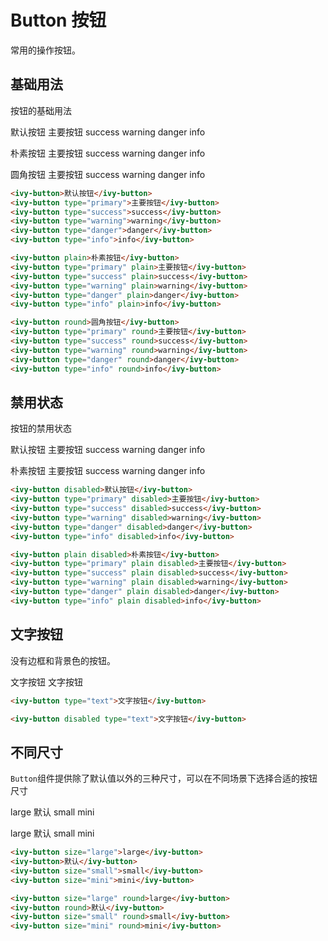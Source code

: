 # Button 按钮

常用的操作按钮。

## 基础用法

按钮的基础用法

<ivy-button>默认按钮</ivy-button>
<ivy-button type="primary">主要按钮</ivy-button>
<ivy-button type="success">success</ivy-button>
<ivy-button type="warning">warning</ivy-button>
<ivy-button type="danger">danger</ivy-button>
<ivy-button type="info">info</ivy-button>

<ivy-button plain>朴素按钮</ivy-button>
<ivy-button type="primary" plain>主要按钮</ivy-button>
<ivy-button type="success" plain>success</ivy-button>
<ivy-button type="warning" plain>warning</ivy-button>
<ivy-button type="danger" plain>danger</ivy-button>
<ivy-button type="info" plain>info</ivy-button>

<ivy-button round>圆角按钮</ivy-button>
<ivy-button type="primary" round>主要按钮</ivy-button>
<ivy-button type="success" round>success</ivy-button>
<ivy-button type="warning" round>warning</ivy-button>
<ivy-button type="danger" round>danger</ivy-button>
<ivy-button type="info" round>info</ivy-button>

```html
<ivy-button>默认按钮</ivy-button>
<ivy-button type="primary">主要按钮</ivy-button>
<ivy-button type="success">success</ivy-button>
<ivy-button type="warning">warning</ivy-button>
<ivy-button type="danger">danger</ivy-button>
<ivy-button type="info">info</ivy-button>

<ivy-button plain>朴素按钮</ivy-button>
<ivy-button type="primary" plain>主要按钮</ivy-button>
<ivy-button type="success" plain>success</ivy-button>
<ivy-button type="warning" plain>warning</ivy-button>
<ivy-button type="danger" plain>danger</ivy-button>
<ivy-button type="info" plain>info</ivy-button>

<ivy-button round>圆角按钮</ivy-button>
<ivy-button type="primary" round>主要按钮</ivy-button>
<ivy-button type="success" round>success</ivy-button>
<ivy-button type="warning" round>warning</ivy-button>
<ivy-button type="danger" round>danger</ivy-button>
<ivy-button type="info" round>info</ivy-button>
```

## 禁用状态

按钮的禁用状态

<ivy-button disabled>默认按钮</ivy-button>
<ivy-button type="primary" disabled>主要按钮</ivy-button>
<ivy-button type="success" disabled>success</ivy-button>
<ivy-button type="warning" disabled>warning</ivy-button>
<ivy-button type="danger" disabled>danger</ivy-button>
<ivy-button type="info" disabled>info</ivy-button>

<ivy-button plain disabled>朴素按钮</ivy-button>
<ivy-button type="primary" plain disabled>主要按钮</ivy-button>
<ivy-button type="success" plain disabled>success</ivy-button>
<ivy-button type="warning" plain disabled>warning</ivy-button>
<ivy-button type="danger" plain disabled>danger</ivy-button>
<ivy-button type="info" plain disabled>info</ivy-button>

```html
<ivy-button disabled>默认按钮</ivy-button>
<ivy-button type="primary" disabled>主要按钮</ivy-button>
<ivy-button type="success" disabled>success</ivy-button>
<ivy-button type="warning" disabled>warning</ivy-button>
<ivy-button type="danger" disabled>danger</ivy-button>
<ivy-button type="info" disabled>info</ivy-button>

<ivy-button plain disabled>朴素按钮</ivy-button>
<ivy-button type="primary" plain disabled>主要按钮</ivy-button>
<ivy-button type="success" plain disabled>success</ivy-button>
<ivy-button type="warning" plain disabled>warning</ivy-button>
<ivy-button type="danger" plain disabled>danger</ivy-button>
<ivy-button type="info" plain disabled>info</ivy-button>
```

## 文字按钮

没有边框和背景色的按钮。

<ivy-button type="text">文字按钮</ivy-button>
<ivy-button disabled type="text">文字按钮</ivy-button>

```html
<ivy-button type="text">文字按钮</ivy-button>

<ivy-button disabled type="text">文字按钮</ivy-button>
```

## 不同尺寸

`Button`组件提供除了默认值以外的三种尺寸，可以在不同场景下选择合适的按钮尺寸

<ivy-button size="large">large</ivy-button>
<ivy-button>默认</ivy-button>
<ivy-button size="small">small</ivy-button>
<ivy-button size="mini">mini</ivy-button>

<ivy-button size="large" round>large</ivy-button>
<ivy-button round>默认</ivy-button>
<ivy-button size="small" round>small</ivy-button>
<ivy-button size="mini" round>mini</ivy-button>

```html
<ivy-button size="large">large</ivy-button>
<ivy-button>默认</ivy-button>
<ivy-button size="small">small</ivy-button>
<ivy-button size="mini">mini</ivy-button>

<ivy-button size="large" round>large</ivy-button>
<ivy-button round>默认</ivy-button>
<ivy-button size="small" round>small</ivy-button>
<ivy-button size="mini" round>mini</ivy-button>
```
